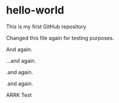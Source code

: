 # hello-world
This is my first GitHub repository

Changed this file again for testing purposes.

And again.

...and again.

.and again.

.and again.

ARRK Test